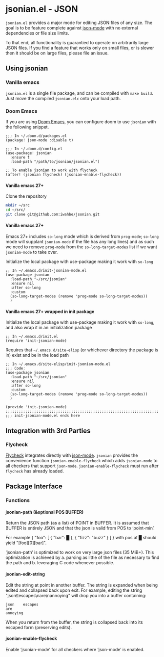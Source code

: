 # jsonian.el - JSON

`jsonian.el` provides a major mode for editing JSON files of any size. The goal is to be
feature complete against [json-mode](https://github.com/joshwnj/json-mode) with no
external dependencies or file size limits.

To that end, all functionality is guarantied to operate on arbitrarily large JSON files.
If you find a feature that works only on small files, or is slower then it should be on
large files, please file an issue.

## Using jsonian

### Vanilla emacs

`jsonian.el` is a single file package, and can be compiled with `make build`. Just move
the compiled `jsonian.elc` onto your load path.

### Doom Emacs

If you are using [Doom Emacs](https://github.com/doomemacs/doomemacs), you can configure
doom to use `jsonian` with the following snippet.

```emacs-lisp
;;; In ~/.doom.d/packages.el
(package! json-mode :disable t)

;;; In ~/.doom.d/config.el
(use-package! jsonian
  :ensure t
  :load-path "/path/to/jsonian/jsonian.el")

;; To enable jsonian to work with flycheck
(after! (jsonian flycheck) (jsonian-enable-flycheck))
```
#### Vanilla emacs 27+

Clone the repository
```bash
mkdir ~/src
cd ~/src/
git clone git@github.com:iwahbe/jsonian.git
```

#### Vanilla emacs 27+

Emacs 27+ includes `so-long` mode which is derived from `prog-mode`;
`so-long` mode will supplant `jsonian-mode` if the file has any long
lines) and as such we need to remove `prog-mode` from the
`so-long-target-modes` list if we want `jsonian-mode` to take over.

Initialize the local package with use-package making it work with `so-long`
```emacs-lisp
;; In ~/.emacs.d/init-jsonian-mode.el
(use-package jsonian
  :load-path "~/src/jsonian"
  :ensure nil
  :after so-long
  :custom
  (so-long-target-modes (remove 'prog-mode so-long-target-modes))
  )
```

#### Vanilla emacs 27+ wrapped in init package

Initialize the local package with use-package making it work with
`so-long`, and also wrap it in an initialization package

```emacs-lisp
;; In ~/.emacs.d/init.el
(require 'init-jsonian-mode)
```

Requires that `~/.emacs.d/site-elisp` (or whichever directory the
package is in) exist and be in the load path

```emacs-lisp
;; In ~/.emacs.d/site-elisp/init-jsonian-mode.el
;;; Code:
(use-package jsonian
  :load-path "~/src/jsonian"
  :ensure nil
  :after so-long
  :custom
  (so-long-target-modes (remove 'prog-mode so-long-target-modes))
  )

(provide 'init-jsonian-mode)
;;;;;;;;;;;;;;;;;;;;;;;;;;;;;;;;;;;;;;;;;;;;;;;;;;;;;;;;;;;;;;;;;;;;;;
;;; init-jsonian-mode.el ends here
```

## Integration with 3rd Parties

### Flycheck

[Flycheck](https://www.flycheck.org/en/latest/) integrates directly with
[json-mode](https://github.com/joshwnj/json-mode). `jsonian` provides the convenience
function `jsonian-enable-flycheck` which adds `jsonian-mode` to all checkers that support
`json-mode`. `jsonian-enable-flycheck` must run after `flycheck` has already loaded.

## Package Interface

### Functions

#### jsonian-path (&optional POS BUFFER)

Return the JSON path (as a list) of POINT in BUFFER.
It is assumed that BUFFER is entirely JSON and that the json is
valid from POS to ‘point-min’.

For example
{ "foo": [ { "bar": █ }, { "fizz": "buzz" } ] }
with pos at █ should yield "[foo][0][bar]".

‘jsonian-path’ is optimized to work on very large json files (35 MiB+).
This optimization is achieved by
a. parsing as little of the file as necessary to find the path and
b. leveraging C code whenever possible.

#### jsonian-edit-string

Edit the string at point in another buffer. The string is expanded when being edited and
collapsed back upon exit. For example, editing the string "json\tescapes\nare\nannoying"
will drop you into a buffer containing:

```
json	escapes
are
annoying
```

When you return from the buffer, the string is collapsed back into its escaped form
(preserving edits).

#### jsonian-enable-flycheck

Enable ‘jsonian-mode’ for all checkers where ‘json-mode’ is enabled.
